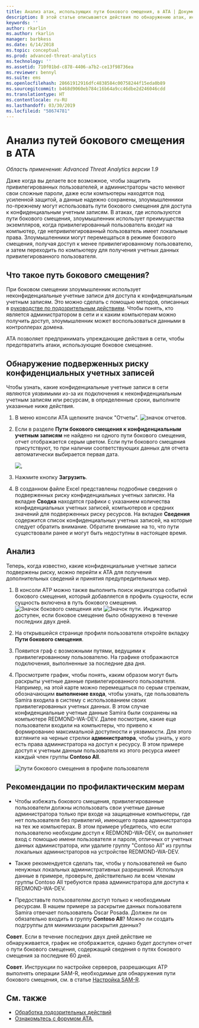```yaml
---
title: Анализ атак, использующих пути бокового смещения, в ATA | Документы Майкрософт
description: В этой статье описываются действия по обнаружению атак, использующих пути бокового смещения, в Advanced Threat Analytics (ATA).
keywords: ''
author: rkarlin
ms.author: rkarlin
manager: barbkess
ms.date: 6/14/2018
ms.topic: conceptual
ms.prod: advanced-threat-analytics
ms.technology: ''
ms.assetid: 710f01bd-c878-4406-a7b2-ce13f98736ea
ms.reviewer: bennyl
ms.suite: ems
ms.openlocfilehash: 28661912916dfc4838584c00758244f15eda0b89
ms.sourcegitcommit: b468d9060eb784c16b64a9cc46dbe2d246046cdd
ms.translationtype: HT
ms.contentlocale: ru-RU
ms.lasthandoff: 03/30/2019
ms.locfileid: "58674781"
---
```

# <a name="investigating-lateral-movement-paths-with-ata"></a>Анализ путей бокового смещения в ATA


*Область применения: Advanced Threat Analytics версии 1.9*

Даже когда вы делаете все возможное, чтобы защитить привилегированных пользователей, и администраторы часто меняют свои сложные пароли, даже если компьютеры находятся под усиленной защитой, а данные надежно сохранены, злоумышленники по-прежнему могут использовать пути бокового смещения для доступа к конфиденциальным учетным записям. В атаках, где используются пути бокового смещения, злоумышленник использует преимущества экземпляров, когда привилегированный пользователь входит на компьютер, где непривилегированный пользователь имеет локальные права. Злоумышленники могут перемещаться в режиме бокового смещения, получая доступ к менее привилегированному пользователю, и затем переходить по компьютеру для получения учетных данных привилегированного пользователя. 

## <a name="what-is-a-lateral-movement-path"></a>Что такое путь бокового смещения?

При боковом смещении злоумышленник использует неконфиденциальные учетные записи для доступа к конфиденциальным учетным записям. Это можно сделать с помощью методов, описанных в [руководстве по подозрительным действиям](suspicious-activity-guide.md). Чтобы понять, кто является администратором в сети и к каким компьютерам можно получить доступ, злоумышленник может воспользоваться данными в контроллерах домена. 

ATA позволяет предпринимать упреждающие действия в сети, чтобы предотвратить атаки, использующие боковое смещение.

## <a name="discovery-your-at-risk-sensitive-accounts"></a>Обнаружение подверженных риску конфиденциальных учетных записей

Чтобы узнать, какие конфиденциальные учетные записи в сети являются уязвимыми из-за их подключения к неконфиденциальным учетным записям или ресурсам, в определенные сроки, выполните указанные ниже действия. 

1. В меню консоли ATA щелкните значок "Отчеты". ![значок отчетов](./media/ata-report-icon.png).

2. Если в разделе **Пути бокового смещения к конфиденциальным учетным записям** не найдено ни одного пути бокового смещения, отчет отображается серым цветом. Если пути бокового смещения присутствуют, то при наличии соответствующих данных для отчета автоматически выбирается первая дата. 

   ![,](./media/reports.png)

3. Нажмите кнопку **Загрузить**.

4. В созданном файле Excel представлены подробные сведения о подверженных риску конфиденциальных учетных записях. На вкладке **Сводка** находятся графики с указанием количества конфиденциальных учетных записей, компьютеров и средних значений для подверженных риску ресурсов. На вкладке **Сведения** содержится список конфиденциальных учетных записей, на которые следует обратить внимание. Обратите внимание на то, что пути существовали ранее и могут быть недоступны в настоящее время.


## <a name="investigate"></a>Анализ

Теперь, когда известно, какие конфиденциальные учетные записи подвержены риску, можно перейти к ATA для получения дополнительных сведений и принятия предупредительных мер.

1. В консоли ATP можно также выполнить поиск индикатора событий бокового смещения, который добавляется в профиль сущности, если сущность включена в путь бокового смещения. ![Значок бокового смещения](./media/lateral-movement-icon.png) или ![Значок пути](./media/paths-icon.png). Индикатор доступен, если боковое смещение было обнаружено в течение последних двух дней.

2. На открывшейся странице профиля пользователя откройте вкладку **Пути бокового смещения**.

3. Появится граф с возможными путями, ведущими к привилегированному пользователю. На графике отображаются подключения, выполненные за последние два дня.

4. Просмотрите график, чтобы понять, каким образом могут быть раскрыты учетные данные привилегированного пользователя. Например, на этой карте можно перемещаться по серым стрелкам, обозначающим **выполнение входа**, чтобы узнать, где пользователь Samira входила в систему с использованием своих привилегированных учетных данных. В этом случае конфиденциальные учетные данные Samira были сохранены на компьютере REDMOND-WA-DEV. Далее посмотрим, какие еще пользователи входили на компьютеры, что привело к формированию максимальной доступности и уязвимости. Для этого взгляните на черные стрелки **администратора**, чтобы узнать, у кого есть права администратора на доступ к ресурсу. В этом примере доступ к учетным данным пользователя из этого ресурса имеет каждый член группы **Contoso All**.  

   ![пути бокового смещения в профиле пользователя](media/user-profile-lateral-movement-paths.png)


## <a name="preventative-best-practices"></a>Рекомендации по профилактическим мерам

- Чтобы избежать бокового смещения, привилегированные пользователи должны использовать свои учетные данные администратора только при входе на защищенные компьютеры, где нет пользователя без привилегий, имеющего права администратора на тех же компьютерах. В этом примере убедитесь, что если пользователю необходим доступ к REDMOND-WA-DEV, он выполняет вход с помощью имени пользователя и пароля, отличных от учетных данных администратора, или удалите группу "Contoso All" из группы локальных администраторов на устройстве REDMOND-WA-DEV.

- Также рекомендуется сделать так, чтобы у пользователей не было ненужных локальных административных разрешений. Используя данные в примере, проверьте, действительно ли всем членам группы Contoso All требуются права администратора для доступа к REDMOND-WA-DEV.

- Предоставьте пользователям доступ только к необходимым ресурсам. В нашем примере за раскрытие данных пользователя Samira отвечает пользователь Oscar Posada. Должен ли он обязательно входить в группу **Contoso All**? Можно ли создать подгруппы для минимизации раскрытия данных?

**Совет**. Если в течение последних двух дней действие не обнаруживается, график не отображается, однако будет доступен отчет о пути бокового смещения, содержащий сведения о путях бокового смещения за последние 60 дней.

**Совет**. Инструкции по настройке серверов, разрешающих ATP выполнять операции SAM-R, необходимые для обнаружения пути бокового смещения, см. в статье [Настройка SAM-R](install-ata-step9-samr.md).




## <a name="see-also"></a>См. также
- [Обработка подозрительных действий](working-with-suspicious-activities.md)
- [Ознакомьтесь с форумом ATA.](https://social.technet.microsoft.com/Forums/security/home?forum=mata)
